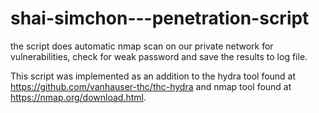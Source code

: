 # shai-simchon---penetration-script
the script does automatic nmap scan on our private network for vulnerabilities, check for weak password and save the results to log file.

This script was implemented as an addition to the hydra tool found at https://github.com/vanhauser-thc/thc-hydra and nmap tool found at https://nmap.org/download.html.

